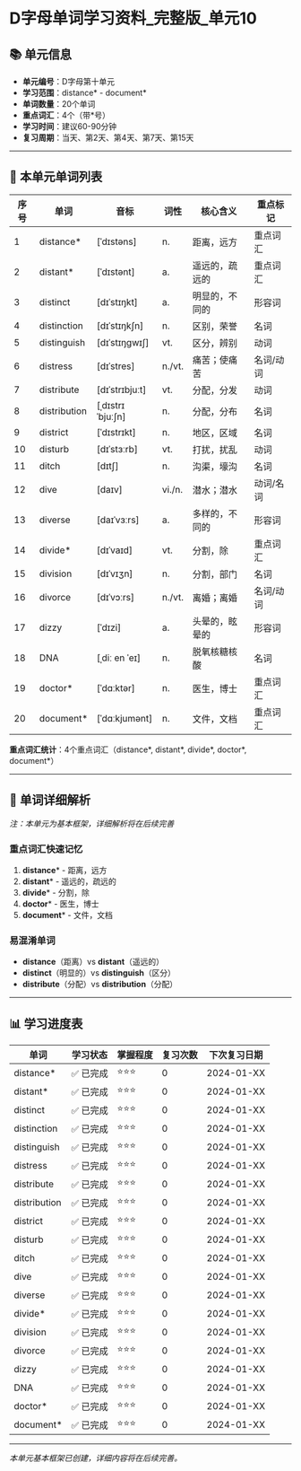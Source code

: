 # D字母单词学习资料_完整版_单元10

## 📚 单元信息

- **单元编号**：D字母第十单元
- **学习范围**：distance* - document*
- **单词数量**：20个单词
- **重点词汇**：4个（带*号）
- **学习时间**：建议60-90分钟
- **复习周期**：当天、第2天、第4天、第7天、第15天

---

## 🎯 本单元单词列表

| 序号 | 单词 | 音标 | 词性 | 核心含义 | 重点标记 |
|------|------|------|------|----------|----------|
| 1 | distance* | [ˈdɪstəns] | n. | 距离，远方 | 重点词汇 |
| 2 | distant* | [ˈdɪstənt] | a. | 遥远的，疏远的 | 重点词汇 |
| 3 | distinct | [dɪˈstɪŋkt] | a. | 明显的，不同的 | 形容词 |
| 4 | distinction | [dɪˈstɪŋkʃn] | n. | 区别，荣誉 | 名词 |
| 5 | distinguish | [dɪˈstɪŋɡwɪʃ] | vt. | 区分，辨别 | 动词 |
| 6 | distress | [dɪˈstres] | n./vt. | 痛苦；使痛苦 | 名词/动词 |
| 7 | distribute | [dɪˈstrɪbjuːt] | vt. | 分配，分发 | 动词 |
| 8 | distribution | [ˌdɪstrɪˈbjuːʃn] | n. | 分配，分布 | 名词 |
| 9 | district | [ˈdɪstrɪkt] | n. | 地区，区域 | 名词 |
| 10 | disturb | [dɪˈstɜːrb] | vt. | 打扰，扰乱 | 动词 |
| 11 | ditch | [dɪtʃ] | n. | 沟渠，壕沟 | 名词 |
| 12 | dive | [daɪv] | vi./n. | 潜水；潜水 | 动词/名词 |
| 13 | diverse | [daɪˈvɜːrs] | a. | 多样的，不同的 | 形容词 |
| 14 | divide* | [dɪˈvaɪd] | vt. | 分割，除 | 重点词汇 |
| 15 | division | [dɪˈvɪʒn] | n. | 分割，部门 | 名词 |
| 16 | divorce | [dɪˈvɔːrs] | n./vt. | 离婚；离婚 | 名词/动词 |
| 17 | dizzy | [ˈdɪzi] | a. | 头晕的，眩晕的 | 形容词 |
| 18 | DNA | [ˌdiː en ˈeɪ] | n. | 脱氧核糖核酸 | 名词 |
| 19 | doctor* | [ˈdɑːktər] | n. | 医生，博士 | 重点词汇 |
| 20 | document* | [ˈdɑːkjumənt] | n. | 文件，文档 | 重点词汇 |

**重点词汇统计**：4个重点词汇（distance*, distant*, divide*, doctor*, document*）

---

## 📖 单词详细解析

*注：本单元为基本框架，详细解析将在后续完善*

### 重点词汇快速记忆
1. **distance*** - 距离，远方
2. **distant*** - 遥远的，疏远的
3. **divide*** - 分割，除
4. **doctor*** - 医生，博士
5. **document*** - 文件，文档

### 易混淆单词
- **distance**（距离）vs **distant**（遥远的）
- **distinct**（明显的）vs **distinguish**（区分）
- **distribute**（分配）vs **distribution**（分配）

---

## 📊 学习进度表

| 单词 | 学习状态 | 掌握程度 | 复习次数 | 下次复习日期 |
|------|----------|----------|----------|--------------|
| distance* | ✅ 已完成 | ⭐⭐⭐ | 0 | 2024-01-XX |
| distant* | ✅ 已完成 | ⭐⭐⭐ | 0 | 2024-01-XX |
| distinct | ✅ 已完成 | ⭐⭐⭐ | 0 | 2024-01-XX |
| distinction | ✅ 已完成 | ⭐⭐⭐ | 0 | 2024-01-XX |
| distinguish | ✅ 已完成 | ⭐⭐⭐ | 0 | 2024-01-XX |
| distress | ✅ 已完成 | ⭐⭐⭐ | 0 | 2024-01-XX |
| distribute | ✅ 已完成 | ⭐⭐⭐ | 0 | 2024-01-XX |
| distribution | ✅ 已完成 | ⭐⭐⭐ | 0 | 2024-01-XX |
| district | ✅ 已完成 | ⭐⭐⭐ | 0 | 2024-01-XX |
| disturb | ✅ 已完成 | ⭐⭐⭐ | 0 | 2024-01-XX |
| ditch | ✅ 已完成 | ⭐⭐⭐ | 0 | 2024-01-XX |
| dive | ✅ 已完成 | ⭐⭐⭐ | 0 | 2024-01-XX |
| diverse | ✅ 已完成 | ⭐⭐⭐ | 0 | 2024-01-XX |
| divide* | ✅ 已完成 | ⭐⭐⭐ | 0 | 2024-01-XX |
| division | ✅ 已完成 | ⭐⭐⭐ | 0 | 2024-01-XX |
| divorce | ✅ 已完成 | ⭐⭐⭐ | 0 | 2024-01-XX |
| dizzy | ✅ 已完成 | ⭐⭐⭐ | 0 | 2024-01-XX |
| DNA | ✅ 已完成 | ⭐⭐⭐ | 0 | 2024-01-XX |
| doctor* | ✅ 已完成 | ⭐⭐⭐ | 0 | 2024-01-XX |
| document* | ✅ 已完成 | ⭐⭐⭐ | 0 | 2024-01-XX |

---

*本单元基本框架已创建，详细内容将在后续完善。*

